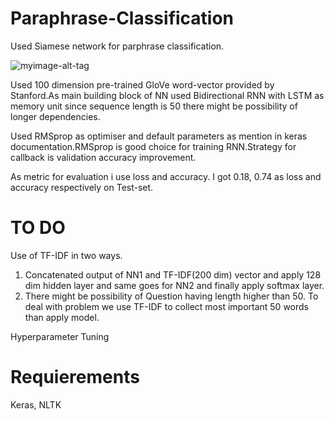 # Paraphrase-Classification

Used Siamese network for parphrase classification.

![myimage-alt-tag](https://www.researchgate.net/profile/Gregoire_Lefebvre/publication/260452382/figure/fig2/AS:297249520275457@1447881216257/Figure-2-A-Siamese-Neural-Network.png)

Used 100 dimension pre-trained GloVe word-vector provided by Stanford.As main
building block of NN  used Bidirectional RNN with LSTM as memory unit since
sequence length is 50 there might be possibility of longer dependencies.

Used RMSprop as optimiser and default parameters as mention in keras
documentation.RMSprop is good choice for training RNN.Strategy for callback is validation accuracy
improvement.

As metric for evaluation i use loss and accuracy. I got 0.18, 0.74 as loss and accuracy
respectively on Test-set.


# TO DO

Use of TF-IDF in two ways.
  1. Concatenated output of NN1 and TF-IDF(200 dim) vector and apply 128 dim
  hidden layer and same goes for NN2 and finally apply softmax layer.
  2. There might be possibility of Question having length higher than 50. To deal with
  problem we use TF-IDF to collect most important 50 words than apply model.

Hyperparameter Tuning  


# Requierements 

Keras,
NLTK

